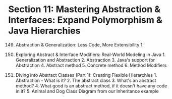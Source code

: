 # Section 11: Mastering Abstraction & Interfaces: Expand Polymorphism & Java Hierarchies

149. Abstraction & Generalization: Less Code, More Extensibility
    1. 

150. Exploring Abstract & Interface Modifiers: Real-World Modeling in Java
    1. Generalization and Abstraction
    2. Abstraction
    3. Java's support for Abstraction
    4. Abstract method
    5. Concrete method
    6. Method Modifiers

151. Diving into Abstract Classes (Part 1): Creating Flexible Hierarchies
    1. Abstraction - What is it?
    2. The abstract class
    3. What's an abstract method?
    4. What good is an abstract method, if it doesn't have any code in it?
    5. Animal and Dog Class Diagram from our Inheritance example